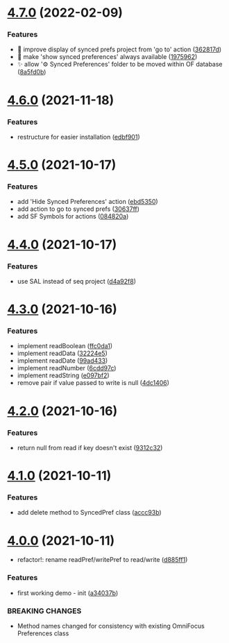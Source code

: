 # [4.7.0](https://github.com/ksalzke/synced-preferences-for-omnifocus/compare/v4.6.0...v4.7.0) (2022-02-09)


### Features

* :lipstick: improve display of synced prefs project from 'go to' action ([362817d](https://github.com/ksalzke/synced-preferences-for-omnifocus/commit/362817debb67530c0bd59fe18742bf8f1aa2ced2))
* :lipstick: make 'show synced preferences' always available ([1975962](https://github.com/ksalzke/synced-preferences-for-omnifocus/commit/1975962cd5e25be7ca3f44f3f5ef0eac2b05827b))
* :sparkles: allow '⚙️ Synced Preferences' folder to be moved within OF database ([8a5fd0b](https://github.com/ksalzke/synced-preferences-for-omnifocus/commit/8a5fd0b570c954706cf5ce6bd1c4d41f4afb5480))



# [4.6.0](https://github.com/ksalzke/synced-preferences-for-omnifocus/compare/v4.5.0...v4.6.0) (2021-11-18)


### Features

* restructure for easier installation ([edbf901](https://github.com/ksalzke/synced-preferences-for-omnifocus/commit/edbf90113824497e10879a439dd9957d43bfc7dd))



# [4.5.0](https://github.com/ksalzke/synced-preferences-for-omnifocus/compare/v4.4.0...v4.5.0) (2021-10-17)


### Features

* add 'Hide Synced Preferences' action ([ebd5350](https://github.com/ksalzke/synced-preferences-for-omnifocus/commit/ebd5350ca17737d4d8244e026d7cee0823e844c6))
* add action to go to synced prefs ([30637ff](https://github.com/ksalzke/synced-preferences-for-omnifocus/commit/30637ffa4b37658c40475a6b3a25a111acece68b))
* add SF Symbols for actions ([084820a](https://github.com/ksalzke/synced-preferences-for-omnifocus/commit/084820a5c58ade109bbece6ba3e9a7044df1028e))



# [4.4.0](https://github.com/ksalzke/synced-preferences-for-omnifocus/compare/v4.3.0...v4.4.0) (2021-10-17)


### Features

* use SAL instead of seq project ([d4a92f8](https://github.com/ksalzke/synced-preferences-for-omnifocus/commit/d4a92f87be9af89ccc1a668cce4ca2ec618ab0cd))



# [4.3.0](https://github.com/ksalzke/synced-preferences-for-omnifocus/compare/v4.2.0...v4.3.0) (2021-10-16)


### Features

* implement readBoolean ([ffc0da1](https://github.com/ksalzke/synced-preferences-for-omnifocus/commit/ffc0da1943ab1d95c678e883490175a46e09e351))
* implement readData ([32224e5](https://github.com/ksalzke/synced-preferences-for-omnifocus/commit/32224e5ab921dfd2a0afb8347e3a2ce355a6c8be))
* implement readDate ([99ad433](https://github.com/ksalzke/synced-preferences-for-omnifocus/commit/99ad43388cb0759bcf74d407d3deba4054132e53))
* implement readNumber ([6cdd97c](https://github.com/ksalzke/synced-preferences-for-omnifocus/commit/6cdd97c340bddb1e54f481c35a0f407336aa47f3))
* implement readString ([e097bf2](https://github.com/ksalzke/synced-preferences-for-omnifocus/commit/e097bf2b55b8a3f6104fac954a58cd1d3a2c594e))
* remove pair if value passed to write is null ([4dc1406](https://github.com/ksalzke/synced-preferences-for-omnifocus/commit/4dc14061f0a210e6ba4a21fabb93b19919edc762))



# [4.2.0](https://github.com/ksalzke/synced-preferences-for-omnifocus/compare/v4.1.0...v4.2.0) (2021-10-16)


### Features

* return null from read if key doesn't exist ([9312c32](https://github.com/ksalzke/synced-preferences-for-omnifocus/commit/9312c32676e952a042c3a3ca30d2e671788c6085))



# [4.1.0](https://github.com/ksalzke/synced-preferences-for-omnifocus/compare/v4.0.0...v4.1.0) (2021-10-11)


### Features

* add delete method to SyncedPref class ([accc93b](https://github.com/ksalzke/synced-preferences-for-omnifocus/commit/accc93bfaa57c29f26254eb13e75e85280fa85dc))



# [4.0.0](https://github.com/ksalzke/synced-preferences-for-omnifocus/compare/a34037b08b66259eedfa6c84b1a014bac574bec4...v4.0.0) (2021-10-11)


* refactor!: rename readPref/writePref to read/write ([d885ff1](https://github.com/ksalzke/synced-preferences-for-omnifocus/commit/d885ff1aa82ef7b924346de242f904bf0dab9c5d))


### Features

* first working demo - init ([a34037b](https://github.com/ksalzke/synced-preferences-for-omnifocus/commit/a34037b08b66259eedfa6c84b1a014bac574bec4))


### BREAKING CHANGES

* Method names changed
for consistency with existing OmniFocus Preferences class



